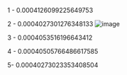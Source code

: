 1 - 0.0004126099225649753

2 - 0.0004027301276348133
![image](https://github.com/user-attachments/assets/92ac33eb-6a9e-4a9c-a4c8-fedc99822ce5)

3 - 0.0004053516196643412

4 - 0.00040505766486617585

5- 0.00040273023353408504
